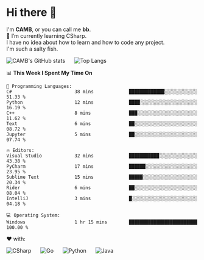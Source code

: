 # Hi there 👋
<!--
**CAMB-dev/CAMB-dev** is a ✨ _special_ ✨ repository because its `README.md` (this file) appears on your GitHub profile.

Here are some ideas to get you started:

- 🔭 I’m currently working on ...
- 🌱 I’m currently learning ...
- 👯 I’m looking to collaborate on ...
- 🤔 I’m looking for help with ...
- 💬 Ask me about ...
- 📫 How to reach me: ...
- 😄 Pronouns: ...
- ⚡ Fun fact: ...
-->
 I'm **CAMB**, or you can call me **bb**.  
 🌱 I’m currently learning CSharp.  
 I have no idea about how to learn and how to code any project.  
 I'm such a salty fish.
 
 
![CAMB's GitHub stats](https://github-readme-stats.vercel.app/api?username=CAMB-dev&show_icons=true&theme=tokyonight)
&nbsp;&nbsp;&nbsp;&nbsp;
![Top Langs](https://github-readme-stats.vercel.app/api/top-langs/?username=CAMB-dev&langs_count=5&theme=tokyonight)


<!--START_SECTION:waka-->
📊 **This Week I Spent My Time On** 

```text
💬 Programming Languages: 
C#                       38 mins             █████████████░░░░░░░░░░░░   51.33 % 
Python                   12 mins             ████░░░░░░░░░░░░░░░░░░░░░   16.19 % 
C++                      8 mins              ███░░░░░░░░░░░░░░░░░░░░░░   11.62 % 
Text                     6 mins              ██░░░░░░░░░░░░░░░░░░░░░░░   08.72 % 
Jupyter                  5 mins              ██░░░░░░░░░░░░░░░░░░░░░░░   07.74 % 

🔥 Editors: 
Visual Studio            32 mins             ███████████░░░░░░░░░░░░░░   43.38 % 
PyCharm                  17 mins             ██████░░░░░░░░░░░░░░░░░░░   23.95 % 
Sublime Text             15 mins             █████░░░░░░░░░░░░░░░░░░░░   20.34 % 
Rider                    6 mins              ██░░░░░░░░░░░░░░░░░░░░░░░   08.04 % 
IntelliJ                 3 mins              █░░░░░░░░░░░░░░░░░░░░░░░░   04.18 % 

💻 Operating System: 
Windows                  1 hr 15 mins        █████████████████████████   100.00 % 
```


<!--END_SECTION:waka-->


❤ with:

![CSharp](https://img.shields.io/badge/CSharp-%23512BD4?style=for-the-badge&logo=.net)
&nbsp;&nbsp;&nbsp;&nbsp;
![Go](https://img.shields.io/badge/Go-000000?style=for-the-badge&logo=go)
&nbsp;&nbsp;&nbsp;&nbsp;
![Python](https://img.shields.io/badge/Python-000000?style=for-the-badge&logo=python)
&nbsp;&nbsp;&nbsp;&nbsp;
![Java](https://img.shields.io/badge/Java-964B00?style=for-the-badge&logo=openjdk)
